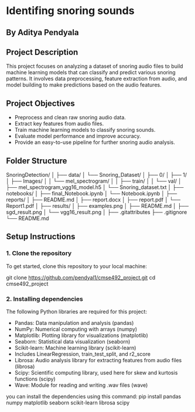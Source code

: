# Identifing snoring sounds
## By Aditya Pendyala

## Project Description

This project focuses on analyzing a dataset of snoring audio files to build machine learning models that can classify and predict various snoring patterns. It involves data preprocessing, feature extraction from audio, and model building to make predictions based on the audio features.

## Project Objectives

- Preprocess and clean raw snoring audio data.
- Extract key features from audio files.
- Train machine learning models to classify snoring sounds.
- Evaluate model performance and improve accuracy.
- Provide an easy-to-use pipeline for further snoring audio analysis.

## Folder Structure
SnoringDetection/
│
├── data/
│   └── Snoring_Dataset/
│       ├── 0/
│       ├── 1/
│       ├── Images/
│       │   └── mel_spectrogram/
│       │       ├── train/
│       │       └── val/
│       ├── mel_spectrogram_vgg16_model.h5
│       └── Snoring_dataset.txt
│
├── notebooks/
│   ├── final_Notebook.ipynb
│   └── Notebook.ipynb
│
├── reports/
│   ├── README.md
│   ├── report.docx
│   ├── report.pdf
│   └── Report1.pdf
│
├── results/
│   ├── examples.png
│   ├── README.md
│   ├── sgd_result.png
│   └── vgg16_result.png
│
├── .gitattributes
├── .gitignore
└── README.md



## Setup Instructions

### 1. Clone the repository

To get started, clone this repository to your local machine:

git clone https://github.com/pendyal1/cmse492_project.git
cd cmse492_project

### 2. Installing dependencies
The following Python libraries are required for this project:

- Pandas: Data manipulation and analysis (pandas)
- NumPy: Numerical computing with arrays (numpy)
- Matplotlib: Plotting library for visualizations (matplotlib)
- Seaborn: Statistical data visualization (seaborn)
- Scikit-learn: Machine learning library (scikit-learn)
- Includes LinearRegression, train_test_split, and r2_score
- Librosa: Audio analysis library for extracting features from audio files (librosa)
- Scipy: Scientific computing library, used here for skew and kurtosis functions (scipy)
- Wave: Module for reading and writing .wav files (wave)

you can install the dependencies using this command:
pip install pandas numpy matplotlib seaborn scikit-learn librosa scipy


